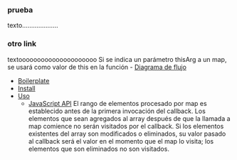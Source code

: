 ### prueba

texto....................
### otro link
textooooooooooooooooooooo
Si se indica un parámetro thisArg a un map, se usará como valor de this en la función - [Diagrama de flujo](#diagrama-de-flujo)
- [Boilerplate](#boilerplate)
- [Install](#install)
- [Uso](#ejemplo-de-uso)
  - [JavaScript API](#javaScript-api)
El rango de elementos procesado por map es establecido antes de la primera invocación del callback. Los elementos que sean agregados al array después de que la llamada a map comience no serán visitados por el callback. Si los elementos existentes del array son modificados o eliminados, su valor pasado al callback será el valor en el momento que el map lo visita; los elementos que son eliminados no son visitados.